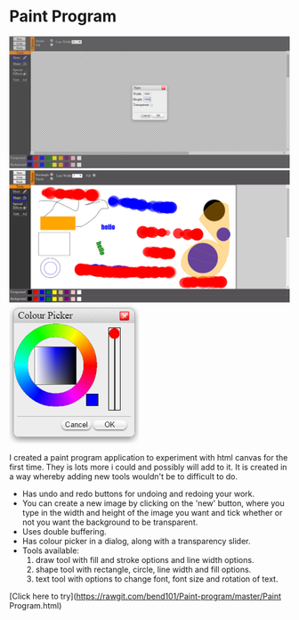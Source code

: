 Paint Program
========
![Paint program showing new image dialog](screenshot1.png)
![Paint program](screenshot2.png)
![Paint program showing colour picker](screenshot3.png)

I created a paint program application to experiment with html canvas for the first time. They is lots more i could and possibly will add to
it. It is created in a way whereby adding new tools wouldn't be to difficult to do.

* Has undo and redo buttons for undoing and redoing your work.
* You can create a new image by clicking on the 'new' button, where you type in the width and height of the image you want and
  tick whether or not you want the background to be transparent.
* Uses double buffering.
* Has colour picker in a dialog, along with a transparency slider.
* Tools available:
    1. draw tool with fill and stroke options and line width options.
    2. shape tool with rectangle, circle, line width and fill options.
    3. text tool with options to change font, font size and rotation of text.

[Click here to try](https://rawgit.com/bend101/Paint-program/master/Paint Program.html)




